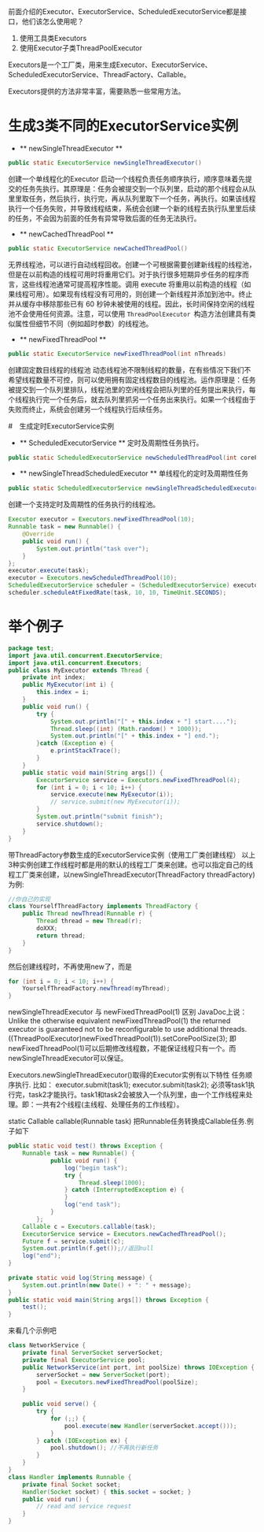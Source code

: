 
前面介绍的Executor、ExecutorService、ScheduledExecutorService都是接口，他们该怎么使用呢？
1. 使用工具类Executors
2. 使用Executor子类ThreadPoolExecutor


Executors是一个工厂类，用来生成Executor、ExecutorService、ScheduledExecutorService、ThreadFactory、Callable。

Executors提供的方法非常丰富，需要熟悉一些常用方法。


# 生成3类不同的ExecutorService实例
* ** newSingleThreadExecutor **
```java
public static ExecutorService newSingleThreadExecutor()
```
创建一个单线程化的Executor
启动一个线程负责任务顺序执行，顺序意味着先提交的任务先执行。其原理是：任务会被提交到一个队列里，启动的那个线程会从队里里取任务，然后执行，执行完，再从队列里取下一个任务，再执行。如果该线程执行一个任务失败，并导致线程结束，系统会创建一个新的线程去执行队里里后续的任务，不会因为前面的任务有异常导致后面的任务无法执行。

* ** newCachedThreadPool **
```java
public static ExecutorService newCachedThreadPool()
```
无界线程池，可以进行自动线程回收。创建一个可根据需要创建新线程的线程池，但是在以前构造的线程可用时将重用它们。对于执行很多短期异步任务的程序而言，这些线程池通常可提高程序性能。调用 execute 将重用以前构造的线程（如果线程可用）。如果现有线程没有可用的，则创建一个新线程并添加到池中。终止并从缓存中移除那些已有 60 秒钟未被使用的线程。因此，长时间保持空闲的线程池不会使用任何资源。注意，可以使用 `ThreadPoolExecutor `构造方法创建具有类似属性但细节不同（例如超时参数）的线程池。

* ** newFixedThreadPool **
```java
public static ExecutorService newFixedThreadPool(int nThreads)
```
创建固定数目线程的线程池
动态线程池不限制线程的数量，在有些情况下我们不希望线程数量不可控，则可以使用拥有固定线程数目的线程池。运作原理是：任务被提交到一个队列里排队，线程池里的空闲线程会把队列里的任务提出来执行，每个线程执行完一个任务后，就去队列里抓另一个任务出来执行。如果一个线程由于失败而终止，系统会创建另一个线程执行后续任务。


#　生成定时ExecutorService实例
* ** ScheduledExecutorService **
 定时及周期性任务执行。
```java
public static ScheduledExecutorService newScheduledThreadPool(int corePoolSize) 
```
* ** newSingleThreadScheduledExecutor **
单线程化的定时及周期性任务
```java
public static ScheduledExecutorService newSingleThreadScheduledExecutor()
```

创建一个支持定时及周期性的任务执行的线程池。
```java
Executor executor = Executors.newFixedThreadPool(10);
Runnable task = new Runnable() {
	@Override
	public void run() {
		System.out.println("task over");
	}
};
executor.execute(task);
executor = Executors.newScheduledThreadPool(10);
ScheduledExecutorService scheduler = (ScheduledExecutorService) executor;
scheduler.scheduleAtFixedRate(task, 10, 10, TimeUnit.SECONDS);
```




# 举个例子
```java
package test;
import java.util.concurrent.ExecutorService;
import java.util.concurrent.Executors;
public class MyExecutor extends Thread {
	private int index;
	public MyExecutor(int i) {
		this.index = i;
	}
	public void run() {
		try {
			System.out.println("[" + this.index + "] start....");
			Thread.sleep((int) (Math.random() * 1000));
			System.out.println("[" + this.index + "] end.");
		}catch (Exception e) {
			e.printStackTrace();
		}
	}
	public static void main(String args[]) {
		ExecutorService service = Executors.newFixedThreadPool(4);
		for (int i = 0; i < 10; i++) {
			service.execute(new MyExecutor(i));
			// service.submit(new MyExecutor(i));
		}
		System.out.println("submit finish");
		service.shutdown();
	}
}
```

带ThreadFactory参数生成的ExecutorService实例（使用工厂类创建线程）
以上3种实例创建工作线程时都是用的默认的线程工厂类来创建。也可以指定自己的线程工厂类来创建，以newSingleThreadExecutor(ThreadFactory threadFactory)为例:
```java
//你自己的实现
class YourselfThreadFactory implements ThreadFactory {
    public Thread newThread(Runnable r) {
        Thread thread = new Thread(r);
        doXXX;
        return thread;
    }
}
```
然后创建线程时，不再使用new了，而是
```java
for (int i = 0; i < 10; i++) {
	YourselfThreadFactory.newThread(myThread);
}
```


newSingleThreadExecutor 与 newFixedThreadPool(1) 区别
JavaDoc上说：Unlike the otherwise equivalent newFixedThreadPool(1) the returned executor is guaranteed not to be reconfigurable to use additional threads.
((ThreadPoolExecutor)newFixedThreadPool(1)).setCorePoolSize(3);
即newFixedThreadPool(1)可以后期修改线程数，不能保证线程只有一个。而newSingleThreadExecutor可以保证。

Executors.newSingleThreadExecutor()取得的Executor实例有以下特性
任务顺序执行. 比如：
executor.submit(task1);
executor.submit(task2);
必须等task1执行完，task2才能执行。task1和task2会被放入一个队列里，由一个工作线程来处理。即：一共有2个线程(主线程、处理任务的工作线程）。

static Callable<Object> callable(Runnable task)
把Runnable任务转换成Callable任务.例子如下
```java
public static void test() throws Exception {
    Runnable task = new Runnable() {
            public void run() {
                log("begin task");
                try {
                    Thread.sleep(1000);
                } catch (InterruptedException e) {
                }
                log("end task");
            }
        };
    Callable c = Executors.callable(task);
    ExecutorService service = Executors.newCachedThreadPool();
    Future f = service.submit(c);
    System.out.println(f.get());//返回null
    log("end");
}
        
private static void log(String message) {
    System.out.println(new Date() + ": " + message);
}
public static void main(String args[]) throws Exception {
    test();
}
```
来看几个示例吧
```java
class NetworkService {
    private final ServerSocket serverSocket;
    private final ExecutorService pool;
    public NetworkService(int port, int poolSize) throws IOException {
        serverSocket = new ServerSocket(port);
        pool = Executors.newFixedThreadPool(poolSize);
    }
 
    public void serve() {
        try {
            for (;;) {
                pool.execute(new Handler(serverSocket.accept()));
            }
        } catch (IOException ex) {
            pool.shutdown(); //不再执行新任务
        }
    }
}
class Handler implements Runnable {
    private final Socket socket;
    Handler(Socket socket) { this.socket = socket; }
    public void run() {
        // read and service request
    }
}
```

